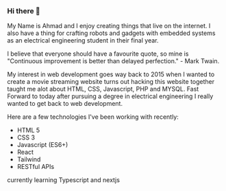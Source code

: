 ### Hi there 👋
My Name is Ahmad and I enjoy creating things that live on the internet.
I also have a thing for crafting robots and gadgets with embedded systems as an electrical engineering student in their final year.

I believe that everyone should have a favourite quote, so mine is "Continuous improvement is better than delayed perfection." - Mark Twain.

My interest in web development goes way back to 2015 when I wanted to create a movie streaming website turns out hacking this website together taught me alot about HTML, CSS, Javascript, PHP and MYSQL.
Fast Forward to today after pursuing a degree in electrical engineering I really wanted to get back to web development.

Here are a few technologies I've been working with recently:

- HTML 5
- CSS 3
- Javascript (ES6+)
- React
- Tailwind
- RESTful APIs

currently learning Typescript and nextjs

